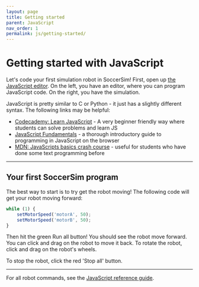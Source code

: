 ```yaml
---
layout: page
title: Getting started
parent: JavaScript
nav_order: 1
permalink: js/getting-started/
---
```


# Getting started with JavaScript
Let's code your first simulation robot in SoccerSim! First, open up [the JavaScript editor](/soccersim/javascript). On the left, you have an editor, where you can program JavaScript code. On the right, you have the simulation.

JavaScript is pretty similar to C or Python - it just has a slightly different syntax. The following links may be helpful:

* [Codecademy: Learn JavaScript](https://www.codecademy.com/learn/introduction-to-javascript) - A very beginner friendly way where students can solve problems and learn JS
* [JavaScript Fundamentals](https://javascript.info/first-steps) - a thorough introductory guide to programming in JavaScript on the browser
* [MDN: JavaScripts basics crash course](https://developer.mozilla.org/en-US/docs/Learn/Getting_started_with_the_web/JavaScript_basics#Language_basics_crash_course) - useful for students who have done some text programming before

----

## Your first SoccerSim program
The best way to start is to try get the robot moving! The following code will get your robot moving forward:

```js
while (1) {
    setMotorSpeed('motorA', 50);
    setMotorSpeed('motorB', 50);
}
````

Then hit the green Run all button! You should see the robot move forward. You can click and drag on the robot to move it back. To rotate the robot, click and drag on the robot's wheels.

To stop the robot, click the red 'Stop all' button. 

----

For all robot commands, see the [JavaScript reference guide](../reference/).